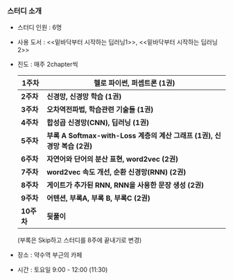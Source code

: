 ### 스터디 소개

- 스터디 인원 : 6명

- 사용 도서 : <<밑바닥부터 시작하는 딥러닝1>>, <<밑바닥부터 시작하는 딥러닝2>>

- 진도 : 매주 2chapter씩

  | 1주차      | 헬로 파이썬, 퍼셉트론 (1권)                                  |
  | ---------- | ------------------------------------------------------------ |
  | **2주차**  | **신경망, 신경망 학습 (1권)**                                |
  | **3주차**  | **오차역전파법, 학습관련 기술들 (1권)**                      |
  | **4주차**  | **합성곱 신경망(CNN), 딥러닝 (1권)**                         |
  | **5주차**  | **부록 A Softmax-with-Loss 계층의 계산 그래프 (1권), 신경망 복습 (2권)** |
  | **6주차**  | **자연어와 단어의 분산 표현, word2vec (2권)**                |
  | **7주차**  | **word2vec 속도 개선, 순환 신경망(RNN) (2권)**               |
  | **8주차**  | **게이트가 추가된 RNN, RNN을 사용한 문장 생성 (2권)**        |
  | **9주차**  | **어텐션, 부록A, 부록 B, 부록C (2권)**                       |
  | **10주차** | **뒷풀이**                                                   |
  (부록은 Skip하고 스터디를 8주에 끝내기로 변경)

- 장소 : 약수역 부근의 카페

- 시간 : 토요일 9:00 - 12:00 (11:30)
